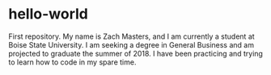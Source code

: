 # hello-world
First repository.
  My name is Zach Masters, and I am currently a student at Boise State University. I am seeking a degree in General Business and am projected to graduate the summer of 2018. I have been practicing and trying to learn how to code in my spare time.
  
